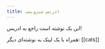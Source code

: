 ```yaml
---
title: ادریس میرویسی
---
```


این یک نوشته است راجع به ادریس!

همراه با یک لینک به نوشته‌ای دیگر: [[cats]]
